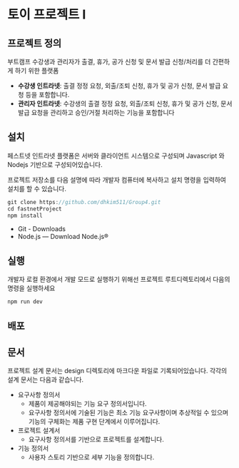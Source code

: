 # 토이 프로젝트 I

## 프로젝트 정의

부트캠프 수강생과 관리자가 출결, 휴가, 공가 신청 및 문서 발급 신청/처리를 더 간편하게 하기 위한 플랫폼

- **수강생 인트라넷**: 출결 정정 요청, 외출/조퇴 신청, 휴가 및 공가 신청, 문서 발급 요청 등을 포함합니다.
- **관리자 인트라넷**: 수강생의 출결 정정 요청, 외출/조퇴 신청, 휴가 및 공가 신청, 문서 발급 요청을 관리하고 승인/거절 처리하는 기능을 포함합니다

## 설치

페스트넷 인트라넷 플랫폼은 서버와 클라이언트 시스템으로 구성되며 Javascript 와 Nodejs 기반으로 구성되어있습니다.

프로젝트 저장소를 다음 설명에 따라 개발자 컴퓨터에 복사하고 설치 명령을 입력하여 설치를 할 수 있습니다.

```jsx
git clone https://github.com/dhkim511/Group4.git
cd fastnetProject
npm install
```

- Git - Downloads
- Node.js — Download Node.js®

## 실행

개발자 로컬 환경에서 개발 모드로 실행하기 위해선 프로젝트 루트디렉토리에서 다음의 명령을 실행하세요

```jsx
npm run dev
```

## 배포

## 문서

프로젝트 설계 문서는 design 디렉토리에 마크다운 파일로 기록되어있습니다. 각각의 설계 문서는 다음과 같습니다.

- 요구사항 정의서
  - 제품이 제공해야되는 기능 요구 정의서입니다.
  - 요구사항 정의서에 기술된 기능은 최소 기능 요구사항이며 추상적일 수 있으며 기능의 구체화는 제품 구현 단계에서 이루어집니다.
- 프로젝트 설계서
  - 요구사항 정의서를 기반으로 프로젝트를 설계합니다.
- 기능 정의서
  - 사용자 스토리 기반으로 세부 기능을 정의합니다.
